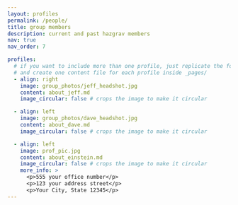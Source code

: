 ```yaml
---
layout: profiles
permalink: /people/
title: group members
description: current and past hazgrav members
nav: true
nav_order: 7

profiles:
  # if you want to include more than one profile, just replicate the following block
  # and create one content file for each profile inside _pages/
  - align: right
    image: group_photos/jeff_headshot.jpg
    content: about_jeff.md
    image_circular: false # crops the image to make it circular

  - align: left
    image: group_photos/dave_headshot.jpg
    content: about_dave.md
    image_circular: false # crops the image to make it circular

  - align: left
    image: prof_pic.jpg
    content: about_einstein.md
    image_circular: false # crops the image to make it circular
    more_info: >
      <p>555 your office number</p>
      <p>123 your address street</p>
      <p>Your City, State 12345</p>
---
```

